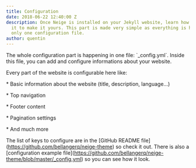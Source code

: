 ```yaml
---
title: Configuration
date: 2018-06-22 12:40:00 Z
description: Once Neige is installed on your Jekyll website, learn how to configure
  it to make it yours. This part is made very simple as everything is happening in
  only one configuration file.
author: quentin
---
```


The whole configuration part is happening in one file: \`_config.yml\`. Inside this file, you can add and configure informations about your website.

Every part of the website is configurable here like:

\* Basic information about the website (title, description, language...) 

\* Top navigation

\* Footer content

\* Pagination settings

\* And much more

The list of keys to configure are in the \[GitHub README file\](https://github.com/bellangerq/neige-theme) so check it out. There is also a \[configuration example file\](https://github.com/bellangerq/neige-theme/blob/master/_config.yml)  so you can see how it look.